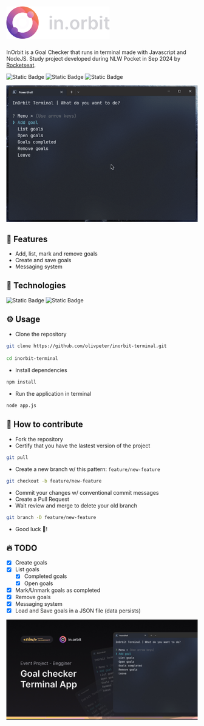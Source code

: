 # ![Logo](/assets/inorbit-logo.svg)

InOrbit is a Goal Checker that runs in terminal made with Javascript and NodeJS. Study project developed during NLW Pocket in Sep 2024 by [Rocketseat](https://www.rocketseat.com.br/).

![Static Badge](https://img.shields.io/badge/PRs-Welcome-green?style=for-the-badge)
![Static Badge](https://img.shields.io/badge/State-Work_in_progress-yellow?style=for-the-badge)
![Static Badge](https://img.shields.io/badge/License-MIT-dark_green?style=for-the-badge&link=.%2FLICENSE)

![appShowOff](/assets/app-showoff.gif)

## 🧰 Features

-   Add, list, mark and remove goals
-   Create and save goals
-   Messaging system

## 🔨 Technologies

![Static Badge](https://img.shields.io/badge/Javascript-grey?style=for-the-badge&logo=javascript)
![Static Badge](https://img.shields.io/badge/NodeJS-grey?style=for-the-badge&logo=node.js)

## ⚙️ Usage

-   Clone the repository

```bash
git clone https://github.com/olivpeter/inorbit-terminal.git

cd inorbit-terminal
```

-   Install dependencies

```bash
npm install
```

-   Run the application in terminal

```bash
node app.js
```

## 🫡 How to contribute

-   Fork the repository
-   Certify that you have the lastest version of the project

```bash
git pull
```

-   Create a new branch w/ this pattern: `feature/new-feature`

```bash
git checkout -b feature/new-feature
```

-   Commit your changes w/ conventional commit messages
-   Create a Pull Request
-   Wait review and merge to delete your old branch

```bash
git branch -D feature/new-feature
```

-   Good luck 🥳!

## 🔥 TODO

-   [x] Create goals
-   [x] List goals
    -   [x] Completed goals
    -   [x] Open goals
-   [x] Mark/Unmark goals as completed
-   [x] Remove goals
-   [x] Messaging system
-   [x] Load and Save goals in a JSON file (data persists)

![projectCover](/assets/inorbit-cover.jpg)

